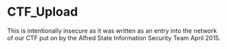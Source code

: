 # CTF_Upload
This is intentionally insecure as it was written as an entry into the network of our CTF put on by the Alfred State Information Security Team April 2015.

